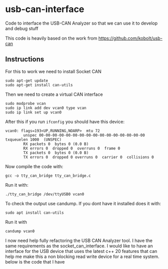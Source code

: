 # usb-can-interface
Code to interface the USB-CAN Analyzer so that we can use it to develop and debug stuff

This code is heavily based on the work from https://github.com/kobolt/usb-can


## Instructions
For this to work we need to install Socket CAN
```
sudo apt-get update
sudo apt-get install can-utils
```

Then we need to create a virtual CAN interface
```
sudo modprobe vcan
sudo ip link add dev vcan0 type vcan
sudo ip link set up vcan0
```

After this if you run `ifconfig` you should have this device:
```
vcan0: flags=193<UP,RUNNING,NOARP>  mtu 72
        unspec 00-00-00-00-00-00-00-00-00-00-00-00-00-00-00-00  txqueuelen 1000  (UNSPEC)
        RX packets 0  bytes 0 (0.0 B)
        RX errors 0  dropped 0  overruns 0  frame 0
        TX packets 0  bytes 0 (0.0 B)
        TX errors 0  dropped 0 overruns 0  carrier 0  collisions 0
```

Now compile the code with:
```
gcc -o tty_can_bridge tty_can_bridge.c
```

Run it with:
```
./tty_can_bridge /dev/ttyUSB0 vcan0
```

To check the output use candump. If you dont have it installed does it with:
```
sudo apt install can-utils
```

Run it with
```
candump vcan0
```





I now need help fully refactoring the USB CAN Analyzer tool. I have the same requirements as the socket_can_interface. I would like to have an interface for the USB device that uses the latest c++ 20 features that can help me make this a non blocking read write device for a real time system. below is the code that I have
